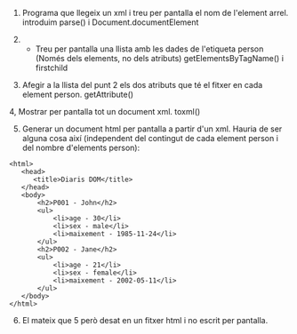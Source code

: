 1. Programa que llegeix un xml i treu per pantalla el nom de l'element arrel.
introduim parse() i Document.documentElement

2. - Treu per pantalla una llista amb les dades de l'etiqueta person (Només dels elements, no dels atributs)
getElementsByTagName() i firstchild

3. Afegir a la llista del punt 2 els dos atributs que té el fitxer en cada element person.
getAttribute()

4, Mostrar per pantalla tot un document xml.
toxml()

5. Generar un document html per pantalla a partir d'un xml. Hauria de ser alguna cosa així (independent del contingut de cada element person i del nombre d'elements person):
```
<html>
   <head>
      <title>Diaris DOM</title>
   </head>
   <body>
       <h2>P001 - John</h2>
       <ul>
           <li>age - 30</li>
           <li>sex - male</li>
           <li>maixement - 1985-11-24</li>
       </ul>
       <h2>P002 - Jane</h2>
       <ul>
           <li>age - 21</li>
           <li>sex - female</li>
           <li>maixement - 2002-05-11</li>
       </ul>
   </body>
</html>
```

6. El mateix que 5 però desat en un fitxer html i no escrit per pantalla.
